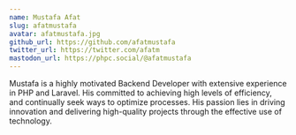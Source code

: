 ```yaml
---
name: Mustafa Afat
slug: afatmustafa
avatar: afatmustafa.jpg
github_url: https://github.com/afatmustafa
twitter_url: https://twitter.com/afatm
mastodon_url: https://phpc.social/@afatmustafa
---
```


Mustafa is a highly motivated Backend Developer with extensive experience in PHP and Laravel. His committed to achieving high levels of efficiency, and continually seek ways to optimize processes. His passion lies in driving innovation and delivering high-quality projects through the effective use of technology.
